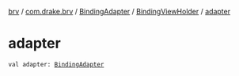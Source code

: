 [brv](../../../index.md) / [com.drake.brv](../../index.md) / [BindingAdapter](../index.md) / [BindingViewHolder](index.md) / [adapter](./adapter.md)

# adapter

`val adapter: `[`BindingAdapter`](../index.md)
